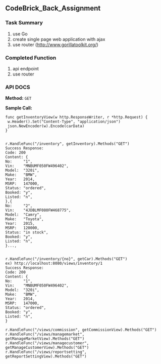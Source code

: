 ## CodeBrick_Back_Assignment

### Task Summary

1. use Go
2. create single page web application with ajax
3. use router (http://www.gorillatoolkit.org/)

### Completed Function

1. api endpoint
2. use router

### API DOCS

**Method:**
`GET`

**Sample Call:**

```
func getInventoryView(w http.ResponseWriter, r *http.Request) {
 w.Header().Set("Content-Type", "application/json")
 json.NewEncoder(w).Encode(carData)
}


r.HandleFunc("/inventory", getInventory).Methods("GET")
Success Response:
Code: 200
Content: {
No:     "1",
Vin:    "MNBUMF050FW496402",
Model:  "320i",
Make:   "BMW",
Year:   2014,
MSRP:   147000,
Status: "ordered",
Booked: "y",
Listed: "n",
},{
No:     "2",
Vin:    "4JDBLMF080FW468775",
Model:  "Camry",
Make:   "Toyota",
Year:   2015,
MSRP:   120000,
Status: "in stock",
Booked: "y",
Listed: "n",
}...,


r.HandleFunc("/inventory/{no}", getCar).Methods("GET")
ex) http://localhost:8080/views/inventory/1
Success Response:
Code: 200
Content: {
No:     "1",
Vin:    "MNBUMF050FW496402",
Model:  "320i",
Make:   "BMW",
Year:   2014,
MSRP:   147000,
Status: "ordered",
Booked: "y",
Listed: "n",
}

r.HandleFunc("/views/commission", getCommissionView).Methods("GET")
r.HandleFunc("/views/managemarket", getManageMarketView).Methods("GET")
r.HandleFunc("/views/managecustomer", getManageCustomerView).Methods("GET")
r.HandleFunc("/views/reportsetting", getReportSettingView).Methods("GET")
```
